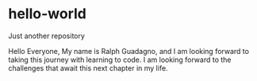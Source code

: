 # hello-world
Just another repository

Hello Everyone,
My name is Ralph Guadagno, and I am looking forward to taking this journey with learning to code. 
I am looking forward to the challenges that await this next chapter in my life.
